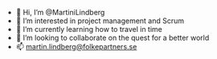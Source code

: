 - 👋 Hi, I’m @MartiniLindberg
- 👀 I’m interested in project management and Scrum
- 🌱 I’m currently learning how to travel in time
- 💞️ I’m looking to collaborate on the quest for a better world
- 📫 martin.lindberg@folkepartners.se
